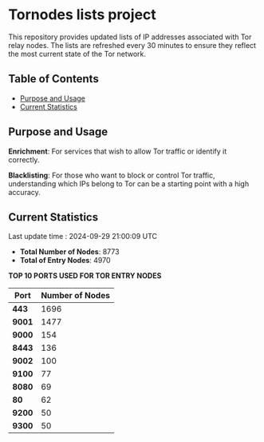 # Tornodes lists project

This repository provides updated lists of IP addresses associated with Tor relay nodes. The lists are refreshed every 30 minutes to ensure they reflect the most current state of the Tor network.

## Table of Contents

- [Purpose and Usage](#purpose-and-usage)
- [Current Statistics](#current-statistics)


## Purpose and Usage

**Enrichment**: For services that wish to allow Tor traffic or identify it correctly.

**Blacklisting**: For those who want to block or control Tor traffic, understanding which IPs belong to Tor can be a starting point with a high accuracy.

## Current Statistics

Last update time : 2024-09-29 21:00:09 UTC

- **Total Number of Nodes**: 8773
- **Total of Entry Nodes**: 4970

**TOP 10 PORTS USED FOR TOR ENTRY NODES**

| **Port** | **Number of Nodes** |
|------|-----------------|
| **443**   | 1696  |
| **9001**   | 1477  |
| **9000**   | 154  |
| **8443**   | 136  |
| **9002**   | 100  |
| **9100**   | 77  |
| **8080**   | 69  |
| **80**   | 62  |
| **9200**   | 50  |
| **9300**   | 50  |

